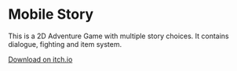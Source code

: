 # Mobile Story
This is a 2D Adventure Game with multiple story choices. It contains dialogue, fighting and item system.

[Download on itch.io](https://unnamedbeggar.itch.io/mobile-story)
